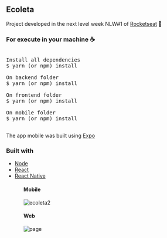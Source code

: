## Ecoleta
Project developed in the next level week NLW#1 of <a href="https://rocketseat.com.br/" >Rocketseat</a> 🚀

### For execute in your machine ☕
<pre>

Install all dependencies
$ yarn (or npm) install

On backend folder
$ yarn (or npm) install

On frontend folder
$ yarn (or npm) install

On mobile folder
$ yarn (or npm) install

</pre>

The app mobile was built using <a href="https://expo.io/">Expo</a>
<br />
### Built with
<ul>
  <li><a href="https://nodejs.org/en/">Node</a></li>
  <li><a href="https://reactjs.org/">React</a></li>
  <li><a href="https://reactnative.dev/">React Native</a></li>
<ul>


#### Mobile
![ecoleta2](https://user-images.githubusercontent.com/28275815/84274528-5dcb9d00-ab06-11ea-9700-bf8564be5902.gif)

#### Web
![page](https://user-images.githubusercontent.com/28275815/84276294-8f456800-ab08-11ea-8b1a-1ab350d70513.png)

